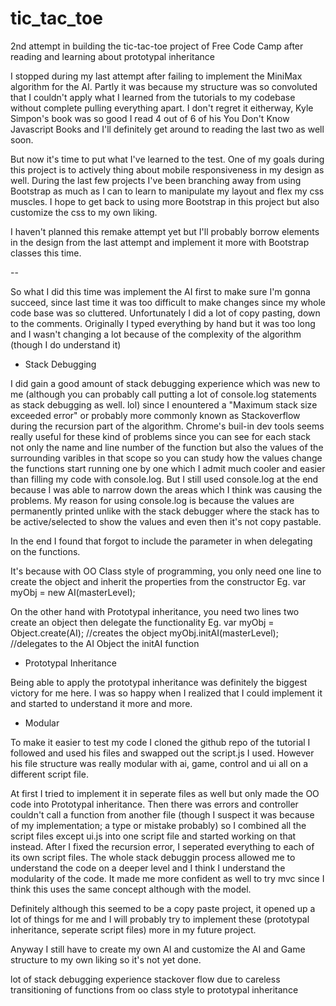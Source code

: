 # tic_tac_toe
2nd attempt in building the tic-tac-toe project of Free Code Camp after reading and learning about prototypal inheritance

I stopped during my last attempt after failing to implement the MiniMax algorithm for the AI. Partly it was because my structure was so convoluted that I couldn't apply what I learned from the tutorials to my codebase without complete pulling everything apart. I don't regret it eitherway, Kyle Simpon's book was so good I read 4 out of 6 of his You Don't Know Javascript Books and I'll definitely get around to reading the last two as well soon.

But now it's time to put what I've learned to the test. One of my goals during this project is to actively thing about mobile responsiveness in my design as well.
During the last few projects I've been branching away from using Bootstrap as much as I can to learn to manipulate my layout and flex my css muscles.
I hope to get back to using more Bootstrap in this project but also customize the css to my own liking.

I haven't planned this remake attempt yet but I'll probably borrow elements in the design from the last attempt and implement it more with Bootstrap classes this time.

--

So what I did this time was implement the AI first to make sure I'm gonna succeed, since last time it was too difficult to make changes since my whole code base was so cluttered. Unfortunately I did a lot of copy pasting, down to the comments. Originally I typed everything by hand but it was too long and I wasn't changing a lot because of the complexity of the algorithm (though I do understand it)

- Stack Debugging

I did gain a good amount of stack debugging experience which was new to me (although you can probably call putting a lot of console.log statements as stack debugging as well. lol) since I enountered a "Maximum stack size exceeded error" or probably more commonly known as Stackoverflow during the recursion part of the algorithm. Chrome's buil-in dev tools seems really useful for these kind of problems since you can see for each stack not only the name and line number of the function but also the values of the surrounding varibles in that scope so you can study how the values change the functions start running one by one which I admit much cooler and easier than filling my code with console.log. But I still used console.log at the end because I was able to narrow down the areas which I think was causing the problems. My reason for using console.log is because the values are permanently printed unlike with the stack debugger where the stack has to be active/selected to show the values and even then it's not copy pastable.

In the end I found that forgot to include the parameter in when delegating on the functions.

It's because with OO Class style of programming, you only need one line to create the object and inherit the properties from the constructor
Eg. var myObj = new AI(masterLevel);

On the other hand with Prototypal inheritance, you need two lines two create an object then delegate the functionality
Eg. var myObj = Object.create(AI); //creates the object
	myObj.initAI(masterLevel);	//delegates to the AI Object the initAI function

- Prototypal Inheritance

Being able to apply the prototypal inheritance was definitely the biggest victory for me here. I was so happy when I realized that I could implement it and started to understand it more and more.

- Modular

To make it easier to test my code I cloned the github repo of the tutorial I followed and used his files and swapped out the script.js I used.
However his file structure was really modular with ai, game, control and ui all on a different script file.

At first I tried to implement it in seperate files as well but only made the OO code into Prototypal inheritance. Then there was errors and controller couldn't call a function from another file (though I suspect it was because of my implementation; a type or mistake probably) so I combined all the script files except ui.js into one script file and started working on that instead. After I fixed the recursion error, I seperated everything to each of its own script files. The whole stack debuggin process allowed me to understand the code on a deeper level and I think I understand the modularity of the code. It made me more confident as well to try mvc since I think this uses the same concept although with the model.

Definitely although this seemed to be a copy paste project, it opened up a lot of things for me and I will probably try to implement these (prototypal inheritance, seperate script files) more in my future project.

Anyway I still have to create my own AI and customize the AI and Game structure to my own liking so it's not yet done.


lot of stack debugging experience
stackover flow due to careless transitioning of functions from oo class style to prototypal inheritance

